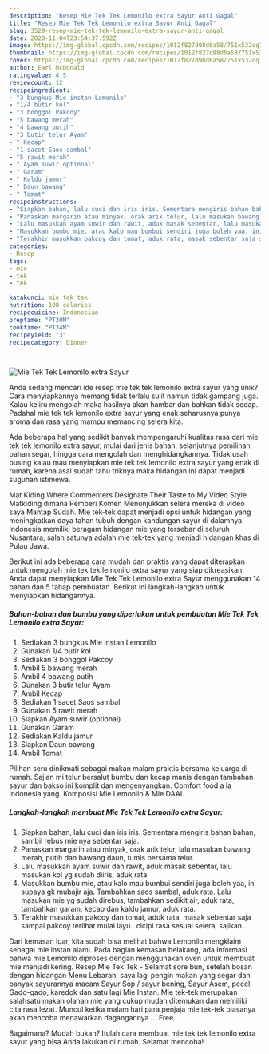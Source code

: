 ```yaml
---
description: "Resep Mie Tek Tek Lemonilo extra Sayur Anti Gagal"
title: "Resep Mie Tek Tek Lemonilo extra Sayur Anti Gagal"
slug: 3529-resep-mie-tek-tek-lemonilo-extra-sayur-anti-gagal
date: 2020-11-04T23:54:37.592Z
image: https://img-global.cpcdn.com/recipes/1012f827d98d6a58/751x532cq70/mie-tek-tek-lemonilo-extra-sayur-foto-resep-utama.jpg
thumbnail: https://img-global.cpcdn.com/recipes/1012f827d98d6a58/751x532cq70/mie-tek-tek-lemonilo-extra-sayur-foto-resep-utama.jpg
cover: https://img-global.cpcdn.com/recipes/1012f827d98d6a58/751x532cq70/mie-tek-tek-lemonilo-extra-sayur-foto-resep-utama.jpg
author: Earl McDonald
ratingvalue: 4.5
reviewcount: 12
recipeingredient:
- "3 bungkus Mie instan Lemonilo"
- "1/4 butir kol"
- "3 bonggol Pakcoy"
- "5 bawang merah"
- "4 bawang putih"
- "3 butir telur Ayam"
- " Kecap"
- "1 sacet Saos sambal"
- "5 rawit merah"
- " Ayam suwir optional"
- " Garam"
- " Kaldu jamur"
- " Daun bawang"
- " Tomat"
recipeinstructions:
- "Siapkan bahan, lalu cuci dan iris iris. Sementara mengiris bahan bahan, sambil rebus mie nya sebentar saja."
- "Panaskan margarin atau minyak, orak arik telur, lalu masukan bawang merah, putih dan bawang daun, tumis bersama telur."
- "Lalu masukkan ayam suwir dan rawit, aduk masak sebentar, lalu masukan kol yg sudah diiris, aduk rata."
- "Masukkan bumbu mie, atau kalo mau bumbui sendiri juga boleh yaa, ini supaya gk mubajir aja. Tambahkan saos sambal, aduk rata. Lalu masukan mie yg sudah direbus, tambahkan sedikit air, aduk rata, tambahkan garam, kecap dan kaldu jamur, aduk rata."
- "Terakhir masukkan pakcoy dan tomat, aduk rata, masak sebentar saja sampai pakcoy terlihat mulai layu.. cicipi rasa sesuai selera, sajikan..."
categories:
- Resep
tags:
- mie
- tek
- tek

katakunci: mie tek tek 
nutrition: 108 calories
recipecuisine: Indonesian
preptime: "PT30M"
cooktime: "PT34M"
recipeyield: "3"
recipecategory: Dinner

---
```



![Mie Tek Tek Lemonilo extra Sayur](https://img-global.cpcdn.com/recipes/1012f827d98d6a58/751x532cq70/mie-tek-tek-lemonilo-extra-sayur-foto-resep-utama.jpg)

Anda sedang mencari ide resep mie tek tek lemonilo extra sayur yang unik? Cara menyiapkannya memang tidak terlalu sulit namun tidak gampang juga. Kalau keliru mengolah maka hasilnya akan hambar dan bahkan tidak sedap. Padahal mie tek tek lemonilo extra sayur yang enak seharusnya punya aroma dan rasa yang mampu memancing selera kita.

Ada beberapa hal yang sedikit banyak mempengaruhi kualitas rasa dari mie tek tek lemonilo extra sayur, mulai dari jenis bahan, selanjutnya pemilihan bahan segar, hingga cara mengolah dan menghidangkannya. Tidak usah pusing kalau mau menyiapkan mie tek tek lemonilo extra sayur yang enak di rumah, karena asal sudah tahu triknya maka hidangan ini dapat menjadi suguhan istimewa.

Mat Kiding Where Commenters Designate Their Taste to My Video Style Matkiding dimana Pemberi Komen Menunjukkan selera mereka di video saya Mantap Sudah. Mie tek-tek dapat menjadi opsi untuk hidangan yang meningkatkan daya tahan tubuh dengan kandungan sayur di dalamnya. Indonesia memiliki beragam hidangan mie yang tersebar di seluruh Nusantara, salah satunya adalah mie tek-tek yang menjadi hidangan khas di Pulau Jawa.


Berikut ini ada beberapa cara mudah dan praktis yang dapat diterapkan untuk mengolah mie tek tek lemonilo extra sayur yang siap dikreasikan. Anda dapat menyiapkan Mie Tek Tek Lemonilo extra Sayur menggunakan 14 bahan dan 5 tahap pembuatan. Berikut ini langkah-langkah untuk menyiapkan hidangannya.

<!--inarticleads1-->

##### Bahan-bahan dan bumbu yang diperlukan untuk pembuatan Mie Tek Tek Lemonilo extra Sayur:

1. Sediakan 3 bungkus Mie instan Lemonilo
1. Gunakan 1/4 butir kol
1. Sediakan 3 bonggol Pakcoy
1. Ambil 5 bawang merah
1. Ambil 4 bawang putih
1. Gunakan 3 butir telur Ayam
1. Ambil  Kecap
1. Sediakan 1 sacet Saos sambal
1. Gunakan 5 rawit merah
1. Siapkan  Ayam suwir (optional)
1. Gunakan  Garam
1. Sediakan  Kaldu jamur
1. Siapkan  Daun bawang
1. Ambil  Tomat


Pilihan seru dinikmati sebagai makan malam praktis bersama keluarga di rumah. Sajian mi telur bersalut bumbu dan kecap manis dengan tambahan sayur dan bakso ini komplit dan mengenyangkan. Comfort food a la Indonesia yang. Komposisi Mie Lemonilo &amp; Mie DAAI. 

<!--inarticleads2-->

##### Langkah-langkah membuat Mie Tek Tek Lemonilo extra Sayur:

1. Siapkan bahan, lalu cuci dan iris iris. Sementara mengiris bahan bahan, sambil rebus mie nya sebentar saja.
1. Panaskan margarin atau minyak, orak arik telur, lalu masukan bawang merah, putih dan bawang daun, tumis bersama telur.
1. Lalu masukkan ayam suwir dan rawit, aduk masak sebentar, lalu masukan kol yg sudah diiris, aduk rata.
1. Masukkan bumbu mie, atau kalo mau bumbui sendiri juga boleh yaa, ini supaya gk mubajir aja. Tambahkan saos sambal, aduk rata. Lalu masukan mie yg sudah direbus, tambahkan sedikit air, aduk rata, tambahkan garam, kecap dan kaldu jamur, aduk rata.
1. Terakhir masukkan pakcoy dan tomat, aduk rata, masak sebentar saja sampai pakcoy terlihat mulai layu.. cicipi rasa sesuai selera, sajikan...


Dari kemasan luar, kita sudah bisa melihat bahwa Lemonilo mengklaim sebagai mie instan alami. Pada bagian kemasan belakang, ada informasi bahwa mie Lemonilo diproses dengan menggunakan oven untuk membuat mie menjadi kering. Resep Mie Tek Tek - Selamat sore bun, setelah bosan dengan hidangan Menu Lebaran, saya lagi pengin makan yang segar dan banyak sayurannya macam Sayur Sop / sayur bening, Sayur Asem, pecel, Gado-gado, karedok dan satu lagi Mie Instan. Mie tek-tek merupakan salahsatu makan olahan mie yang cukup mudah ditemukan dan memiliki cita rasa lezat. Muncul ketika malam hari para penjaja mie tek-tek biasanya akan mencoba menawarkan dagangannya … Free. 

Bagaimana? Mudah bukan? Itulah cara membuat mie tek tek lemonilo extra sayur yang bisa Anda lakukan di rumah. Selamat mencoba!
